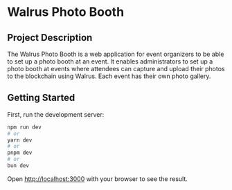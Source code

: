 # Walrus Photo Booth

## Project Description

The Walrus Photo Booth is a web application for event organizers to be able to set up a photo booth at an event. It enables administrators to set up a photo booth at events where attendees can capture and upload their photos to the blockchain using Walrus. Each event has their own photo gallery.

## Getting Started

First, run the development server:

```bash
npm run dev
# or
yarn dev
# or
pnpm dev
# or
bun dev
```

Open [http://localhost:3000](http://localhost:3000) with your browser to see the result.
